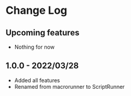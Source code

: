 # Change Log
## Upcoming features
- Nothing for now

## 1.0.0 - 2022/03/28
- Added all features
- Renamed from macrorunner to ScriptRunner
